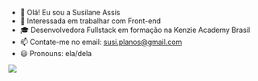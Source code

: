 - 👋 Olá! Eu sou a Susilane Assis
- 👀 Interessada em trabalhar com Front-end
- 🎓 Desenvolvedora Fullstack em formação na Kenzie Academy Brasil
- 📫 Contate-me no email: susi.planos@gmail.com
- 😃 Pronouns: ela/dela

<div>
<a href="https://www.linkedin.com/in/susilane-assis-149696203/" target="_blank"><img src="https://img.shields.io/badge/LinkedIn-0077B5?style=for-the-badge&logo=linkedin&logoColor=white" target="_blank"></a>
</div>

